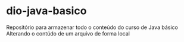# dio-java-basico
Repositório para armazenar todo o conteúdo do curso de Java básico
Alterando o contúdo de um arquivo de forma local